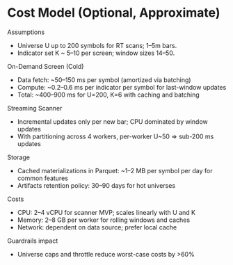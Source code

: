 # Cost Model (Optional, Approximate)

Assumptions
- Universe U up to 200 symbols for RT scans; 1–5m bars.
- Indicator set K ~ 5–10 per screen; window sizes 14–50.

On-Demand Screen (Cold)
- Data fetch: ~50–150 ms per symbol (amortized via batching)
- Compute: ~0.2–0.6 ms per indicator per symbol for last-window updates
- Total: ~400–900 ms for U=200, K=6 with caching and batching

Streaming Scanner
- Incremental updates only per new bar; CPU dominated by window updates
- With partitioning across 4 workers, per-worker U~50 ⇒ sub-200 ms updates

Storage
- Cached materializations in Parquet: ~1–2 MB per symbol per day for common features
- Artifacts retention policy: 30–90 days for hot universes

Costs
- CPU: 2–4 vCPU for scanner MVP; scales linearly with U and K
- Memory: 2–8 GB per worker for rolling windows and caches
- Network: dependent on data source; prefer local cache

Guardrails impact
- Universe caps and throttle reduce worst-case costs by >60%

